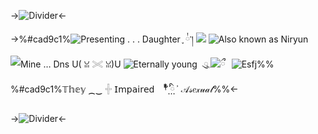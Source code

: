 ->![Divider](https://files.catbox.moe/4ndobl.png)<-

->%#cad9c1%![Presenting . . . Daughter](https://files.catbox.moe/ta4ffe.png) ֢ ྇་། 
![](https://files.catbox.moe/jjgg73.png) ![Also known as Niryun](https://files.catbox.moe/5qlz0c.png)
![Mine … Dns U( ꈍ 𓏵 ꈍ)U](https://files.catbox.moe/3u0x4j.gif)
![Eternally young](https://files.catbox.moe/et4jro.png)⠀ུ𓈒![](https://files.catbox.moe/i9uaok.png)ྀ⠀![Esfj](https://files.catbox.moe/sxwznn.png)%%
%#cad9c1%𝕋𝕙𝕖𝕪 ⁔‿ 𓏶 𝖨𝗆𝗉𝖺𝗂𝗋𝖾𝖽⠀ ⃛†⃨⃰ ིܳ⠀𝒜𝓈𝑒𝓍𝓊𝒶𝓁%%<-

->![Divider](https://files.catbox.moe/ryuv92.png)<-